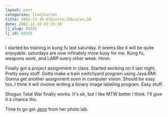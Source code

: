 ```yaml
---
layout: post
categories: livejournal
title: 2002-12-10 07&colon;33&colon;10
date: 2002-12-10 07:33:10
lj_slug: 84332
lj_id: 84332
---
```

I started bo training in kung fu last saturday. It seems like it will be quite enjoyable. saturdays are now infinately more busy for me. Kung fu, weapons work, and LARP every other week. Hmm.  



Finally got a project assignment in class. Started working on it last night. Pretty easy stuff. Gotta make a train switchyard program using Java.RMI. Gonna get another assignment soon in computer vision. Should be easy too..I think it will involve writing a binary image labeling program. Easy stuff.  



Shogun Total War finally works. It's ok, but I like MTW better I think. I'll give it a chance tho.  



Time to go get [Jenn](http://www.livejournal.com/users/klutzywaitress) from her photo lab.
